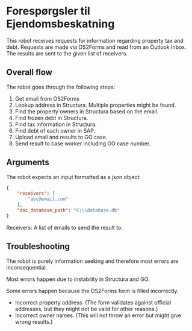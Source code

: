 # Forespørgsler til Ejendomsbeskatning

This robot receives requests for information regarding property tax and debt.
Requests are made via OS2Forms and read from an Outlook Inbox.
The results are sent to the given list of receivers.

## Overall flow

The robot goes through the following steps:

1. Get email from OS2Forms
2. Lookup address in Structura. Multiple properties might be found.
3. Find the property owners in Structura based on the email.
4. Find frozen debt in Structura.
5. Find tax information in Structura.
6. Find debt of each owner in SAP.
7. Upload email and results to GO case.
8. Send result to case worker including GO case number.

## Arguments

The robot expects an input formatted as a json object:

```json
{
    "receivers": [
        "abc@email.com"
    ],
    "doc_database_path": "C:\\database.db"
}
```

Receivers: A list of emails to send the result to.

## Troubleshooting

The robot is purely information seeking and therefore most errors are inconsequential.

Most errors happen due to instability in Structura and GO.

Some errors happen because the OS2Forms form is filled incorrectly.

- Incorrect property address. (The form validates against official addresses, but they might not be valid for other reasons.)
- Incorrect owner names. (This will not throw an error but might give wrong results.)
